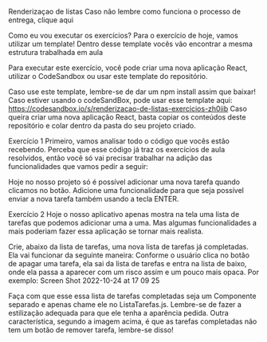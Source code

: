 Renderizaçao de listas
Caso não lembre como funciona o processo de entrega, clique aqui

Como eu vou executar os exercícios?
Para o exercício de hoje, vamos utilizar um template! Dentro desse template vocês vão encontrar a mesma estrutura trabalhada em aula

Para executar este exercício, você pode criar uma nova aplicação React, utilizar o CodeSandbox ou usar este template do repositório.

Caso use este template, lembre-se de dar um npm install assim que baixar!
Caso estiver usando o codeSandBox, pode usar esse template aqui: https://codesandbox.io/s/renderizacao-de-listas-exercicios-zh0iib
Caso queira criar uma nova aplicação React, basta copiar os conteúdos deste repositório e colar dentro da pasta do seu projeto criado.

Exercício 1
Primeiro, vamos analisar todo o código que vocês estão recebendo. Perceba que esse código já traz os exercícios de aula resolvidos, então você só vai precisar trabalhar na adição das funcionalidades que vamos pedir a seguir:

Hoje no nosso projeto só é possível adicionar uma nova tarefa quando clicamos no botão. Adicione uma funcionalidade para que seja possível enviar a nova tarefa também usando a tecla ENTER.

Exercício 2
Hoje o nosso aplicativo apenas mostra na tela uma lista de tarefas que podemos adicionar uma a uma. Mas algumas funcionalidades a mais poderiam fazer essa aplicação se tornar mais realista.

Crie, abaixo da lista de tarefas, uma nova lista de tarefas já completadas. Ela vai funcionar da seguinte maneira:
Conforme o usuário clica no botão de apagar uma tarefa, ela sai da lista de tarefas e entra na lista de baixo, onde ela passa a aparecer com um risco assim e um pouco mais opaca. Por exemplo:
Screen Shot 2022-10-24 at 17 09 25

Faça com que esse essa lista de tarefas completadas seja um Componente separado e apenas chame ele no ListaTarefas.js. Lembre-se de fazer a estilização adequada para que ele tenha a aparência pedida. Outra característica, segundo a imagem acima, é que as tarefas completadas não tem um botão de remover tarefa, lembre-se disso!